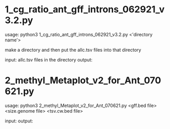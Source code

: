 # 1_cg_ratio_ant_gff_introns_062921_v3.2.py
usage: python3 1_cg_ratio_ant_gff_introns_062921_v3.2.py <'directory name'>

make a directory and then put the allc.tsv files into that directory

input: allc.tsv files in the directory
output: 


# 2_methyl_Metaplot_v2_for_Ant_070621.py

usage: python3 2_methyl_Metaplot_v2_for_Ant_070621.py <gff.bed file> <size.genome file> <tsv.cw.bed file> <OUTPREFIX>

input:
output: 
